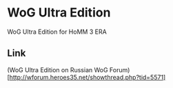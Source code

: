 # WoG Ultra Edition
 WoG Ultra Edition for HoMM 3 ERA

## Link
(WoG Ultra Edition on Russian WoG Forum)[http://wforum.heroes35.net/showthread.php?tid=5571]
